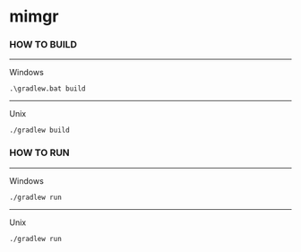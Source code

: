 # mimgr

### HOW TO BUILD

---
Windows

```shell
.\gradlew.bat build
```

---
Unix

```shell
./gradlew build
```

### HOW TO RUN

---
Windows

```shell
./gradlew run
```

---
Unix

```shell
./gradlew run
```
